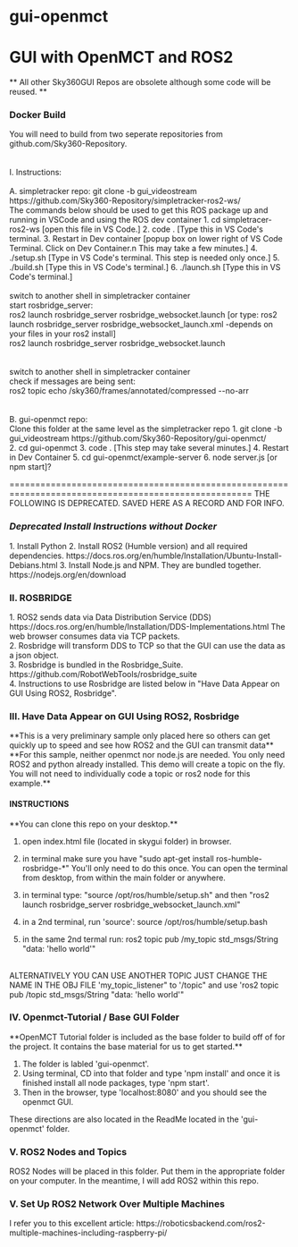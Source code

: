 # gui-openmct
<h1>GUI with OpenMCT and ROS2</h1>

** All other Sky360GUI Repos are obsolete although some code will be reused. **
<h3>Docker Build</h3>
You will need to build from two seperate repositories from github.com/Sky360-Repository.
<br><br><br>
I. Instructions:<br><br>
A. simpletracker repo:
git clone -b gui_videostream https://github.com/Sky360-Repository/simpletracker-ros2-ws/
<br>
The commands below should be used to get this ROS package up and running in VSCode and using the ROS dev container
1. cd simpletracer-ros2-ws [open this file in VS Code.]
2. code . [Type this in VS Code's terminal. 
3. Restart in Dev container [popup box on lower right of VS Code Terminal. Click on Dev Container.n This may take a few minutes.]
4. ./setup.sh [Type in VS Code's terminal. This step is needed only once.]
5. ./build.sh  [Type this in VS Code's terminal.] 
6. ./launch.sh   [Type this in VS Code's terminal.] 
<br><br>
switch to another shell in simpletracker container<br>
start rosbridge_server:<br>
ros2 launch rosbridge_server rosbridge_websocket.launch [or type: ros2 launch rosbridge_server rosbridge_websocket_launch.xml  -depends on your files in your ros2 install]<br>
ros2 launch rosbridge_server rosbridge_websocket.launch<br>
<br><br>
switch to another shell in simpletracker container<br>
check if messages are being sent:<br>
ros2 topic echo /sky360/frames/annotated/compressed --no-arr
<br><br><br>
B. gui-openmct repo:<br>
Clone this folder at the same level as the simpletracker repo
1. git clone -b gui_videostream https://github.com/Sky360-Repository/gui-openmct/<br>
2. cd gui-openmct
3. code .   [This step may take several minutes.]
4. Restart in Dev Container
5. cd gui-openmct/example-server
6. node server.js [or npm start]?



=====================================================================================================
THE FOLLOWING IS DEPRECATED.  SAVED HERE AS A RECORD AND FOR INFO.
<h3><em>Deprecated Install Instructions without Docker</em></h3>
1. Install Python
2. Install ROS2 (Humble version) and all required dependencies. https://docs.ros.org/en/humble/Installation/Ubuntu-Install-Debians.html
3. Install Node.js and NPM. They are bundled together. https://nodejs.org/en/download


<h3>II. ROSBRIDGE</h3>
1. ROS2 sends data via Data Distribution Service (DDS) https://docs.ros.org/en/humble/Installation/DDS-Implementations.html The web browser consumes data via TCP packets. <br>
2. Rosbridge will transform DDS to TCP so that the GUI can use the data as a json object. <br>
3. Rosbridge is bundled in the Rosbridge_Suite. https://github.com/RobotWebTools/rosbridge_suite <br>
4. Instructions to use Rosbridge are listed below in "Have Data Appear on GUI Using ROS2, Rosbridge".


<h3>III. Have Data Appear on GUI Using ROS2, Rosbridge</h3>
**This is a very preliminary sample only placed here so others can get quickly up to speed and see how ROS2 and the GUI can transmit data**
**For this sample, neither openmct nor node.js are needed. You only need ROS2 and python already installed. This demo will create a topic on the fly. You will not need to individually code a topic or ros2 node for this example.**

<h4>INSTRUCTIONS</h4>
    **You can clone this repo on your desktop.**<br>
    
1. open index.html file (located in skygui folder) in browser.<br>

2. in terminal make sure you have "sudo apt-get install ros-humble-rosbridge-*" 
    You'll only need to do this once. You can open the terminal from desktop, from within the main folder or anywhere.<br>
     
3. in terminal type: "source /opt/ros/humble/setup.sh" and then "ros2 launch rosbridge_server rosbridge_websocket_launch.xml"<br>

4. in a 2nd terminal, run 'source': source /opt/ros/humble/setup.bash <br>

5. in the same 2nd termal run: ros2 topic pub /my_topic std_msgs/String "data: 'hello world'"
<br>
    ALTERNATIVELY YOU CAN USE ANOTHER TOPIC JUST CHANGE THE NAME IN THE OBJ FILE 'my_topic_listener" to
     '/topic" and use 'ros2 topic pub /topic std_msgs/String "data: 'hello world'"<br>
     
 
<h3>IV. Openmct-Tutorial / Base GUI Folder</h3>
**OpenMCT Tutorial folder is included as the base folder to build off of for the project. It contains the base material for us to get started.**<br>

1. The folder is labled 'gui-openmct'. <br>
2. Using terminal, CD into that folder and type 'npm install' and once it is finished install all node packages, type 'npm start'. <br>
3. Then in the browser, type 'localhost:8080' and you should see the openmct GUI. <br> 


These directions are also located in the ReadMe located in the 'gui-openmct' folder.


<h3>V. ROS2 Nodes and Topics</h3>
ROS2 Nodes will be placed in this folder. Put them in the appropriate folder on your computer. In the meantime, I will add ROS2 within this repo.


<h3>V. Set Up ROS2 Network Over Multiple Machines</h3>
I refer you to this excellent article: 
https://roboticsbackend.com/ros2-multiple-machines-including-raspberry-pi/

